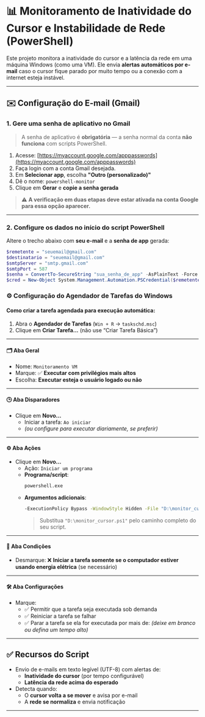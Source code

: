 # 📊 Monitoramento de Inatividade do Cursor e Instabilidade de Rede (PowerShell)

Este projeto monitora a inatividade do cursor e a latência da rede em uma máquina Windows (como uma VM). Ele envia **alertas automáticos por e-mail** caso o cursor fique parado por muito tempo ou a conexão com a internet esteja instável.

---

## ✉️ Configuração do E-mail (Gmail)

### 1. Gere uma senha de aplicativo no Gmail

> A senha de aplicativo é **obrigatória** — a senha normal da conta **não funciona** com scripts PowerShell.

1. Acesse: [https://myaccount.google.com/apppasswords](https://myaccount.google.com/apppasswords)
2. Faça login com a conta Gmail desejada.
3. Em **Selecionar app**, escolha **"Outro (personalizado)"**
4. Dê o nome: `powershell-monitor`
5. Clique em **Gerar** e **copie a senha gerada**

> ⚠️ **A verificação em duas etapas deve estar ativada na conta Google para essa opção aparecer.**

---

### 2. Configure os dados no início do script PowerShell

Altere o trecho abaixo com **seu e-mail** e a **senha de app** gerada:

```powershell
$remetente = "seuemail@gmail.com"
$destinatario = "seuemail@gmail.com"
$smtpServer = "smtp.gmail.com"
$smtpPort = 587
$senha = ConvertTo-SecureString "sua_senha_de_app" -AsPlainText -Force
$cred = New-Object System.Management.Automation.PSCredential($remetente, $senha)
```

### ⚙️ Configuração do Agendador de Tarefas do Windows

#### Como criar a tarefa agendada para execução automática:

1. Abra o **Agendador de Tarefas** (`Win + R` → `taskschd.msc`)
2. Clique em **Criar Tarefa...** (não use “Criar Tarefa Básica”)

---

#### 🗂 Aba Geral

- Nome: `Monitoramento VM`
- Marque: ✅ **Executar com privilégios mais altos**
- Escolha: **Executar esteja o usuário logado ou não**

---

#### 🕒 Aba Disparadores

- Clique em **Novo...**
  - Iniciar a tarefa: `Ao iniciar`
  - *(ou configure para executar diariamente, se preferir)*

---

#### ⚙️ Aba Ações

- Clique em **Novo...**
  - Ação: `Iniciar um programa`
  - **Programa/script**:
    ```bash
    powershell.exe
    ```
  - **Argumentos adicionais**:
    ```bash
    -ExecutionPolicy Bypass -WindowStyle Hidden -File "D:\monitor_cursor.ps1"
    ```
    > Substitua `"D:\monitor_cursor.ps1"` pelo caminho completo do seu script.

---

#### 🔌 Aba Condições

- Desmarque: ❌ **Iniciar a tarefa somente se o computador estiver usando energia elétrica** (se necessário)

---

#### 🛠 Aba Configurações

- Marque:
  - ✅ Permitir que a tarefa seja executada sob demanda
  - ✅ Reiniciar a tarefa se falhar
  - ✅ Parar a tarefa se ela for executada por mais de: *(deixe em branco ou defina um tempo alto)*

---
## ✅ Recursos do Script

- Envio de e-mails em texto legível (UTF-8) com alertas de:
  - **Inatividade do cursor** (por tempo configurável)
  - **Latência da rede acima do esperado**
- Detecta quando:
  - O **cursor volta a se mover** e avisa por e-mail
  - A **rede se normaliza** e envia notificação

---